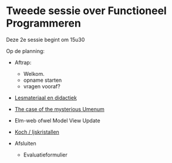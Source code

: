 # Tweede sessie over Functioneel Programmeren

Deze 2e sessie begint om 15u30

Op de planning:


+ Aftrap:
  + Welkom.
  + opname starten
  + vragen vooraf?

+ [Lesmateriaal en didactiek](../docentinfo/didactiek)

+ [The case of the mysterious Umenum](umenum)

+ Elm-web ofwel Model View Update

+ [Koch / Ijskristallen](ijskristal)

+ Afsluiten
  + Evaluatieformulier
